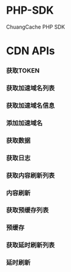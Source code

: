 # PHP-SDK
ChuangCache PHP SDK

# CDN APIs

### 获取TOKEN
### 获取加速域名列表
### 获取加速域名信息
### 添加加速域名
### 获取数据
### 获取日志
### 获取内容刷新列表
### 内容刷新
### 获取预缓存列表
### 预缓存
### 获取延时刷新列表
### 延时刷新
